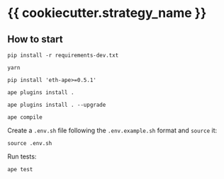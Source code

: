 # {{ cookiecutter.strategy_name }}

## How to start

    pip install -r requirements-dev.txt
    
    yarn

    pip install 'eth-ape>=0.5.1'
    
    ape plugins install .

    ape plugins install . --upgrade
    
    ape compile

Create a `.env.sh` file following the `.env.example.sh` format and `source` it:
    
    source .env.sh

Run tests:

    ape test
    
    
